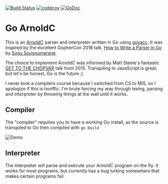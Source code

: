 [![Build Status](https://travis-ci.org/jmhobbs/go-arnoldc.svg?branch=master)](https://travis-ci.org/jmhobbs/go-arnoldc) [![codecov](https://codecov.io/gh/jmhobbs/go-arnoldc/branch/master/graph/badge.svg)](https://codecov.io/gh/jmhobbs/go-arnoldc) [![GoDoc](https://godoc.org/github.com/jmhobbs/go-arnoldc?status.svg)](https://godoc.org/github.com/jmhobbs/go-arnoldc)

# Go ArnoldC

This is an [ArnoldC](https://github.com/lhartikk/ArnoldC) parser and interpreter written in Go using [goyacc](https://godoc.org/modernc.org/goyacc).  It was inspired by the excellent GopherCon 2018 talk, [How to Write a Parser in Go](https://www.youtube.com/watch?v=NG0s3-s3whY) by [Sugu Sougoumarane](https://twitter.com/ssougou).

The choice to implement ArnoldC was informed by Matt Steele's fantastic [GET TO THE CHOPVAR](https://www.youtube.com/watch?v=skTpd96KtiY) talk from 2015. Transpiling to JavaScript is great, but let's be honest, Go is the future ;)

I never took a compilers course because I switched from CS to MIS, so I apologize if this is horiffic.  I'm brute forcing my way through lexing, parsing and interpreter by throwing things at the wall until it works.

## Compiler

The "compiler" requires you to have a working Go install, as the source is transpiled to Go then compiled with `go build`

![Demo](https://user-images.githubusercontent.com/115059/53313796-ae22db00-3880-11e9-80a0-d00253dc216d.gif)

## Interpreter

The interpreter will parse and execute your ArnoldC program on the fly.  It works for most programs, but currently has a bug lurking somewhere that makes certain programs fail.

